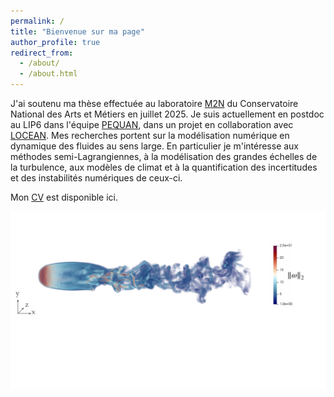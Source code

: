 ```yaml
---
permalink: /
title: "Bienvenue sur ma page"
author_profile: true
redirect_from: 
  - /about/
  - /about.html
---
```


J'ai soutenu ma thèse effectuée au laboratoire <a href="https://maths.cnam.fr/M2N/">M2N</a> du Conservatoire National des Arts et Métiers en juillet 2025. Je suis actuellement en postdoc au LIP6 dans l'équipe <a href="https://pequan.team.lip6.fr/">PEQUAN</a>, dans un projet en collaboration avec <a href="https://www.locean.ipsl.fr/">LOCEAN</a>. Mes recherches portent sur la modélisation numérique en dynamique des fluides au sens large. En particulier je m'intéresse aux méthodes semi-Lagrangiennes, à la modélisation des grandes échelles de la turbulence, aux modèles de climat et à la quantification des incertitudes et des instabilités numériques de ceux-ci. 

Mon <a href="https://mdecrouy.github.io/files/CV.pdf">CV</a> est disponible ici.

 <img src="files/sphere_vis.pdf" alt="écoulement autour d'une sphère">
